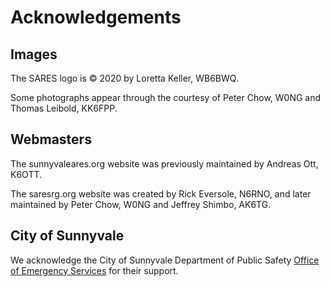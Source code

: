 # Acknowledgements

## Images

The SARES logo is &copy; 2020 by Loretta Keller, WB6BWQ.

Some photographs appear through the courtesy of Peter Chow, W0NG and Thomas Leibold, KK6FPP.

## Webmasters

The sunnyvaleares.org website was previously maintained by Andreas Ott, K6OTT.

The saresrg.org website was created by Rick Eversole, N6RNO, and later maintained by Peter Chow, W0NG and Jeffrey Shimbo, AK6TG.

## City of Sunnyvale

We acknowledge the City of Sunnyvale Department of Public Safety [Office of Emergency Services](https://www.sunnyvale.ca.gov/your-government/departments/public-safety/emergency-preparedness) for their support.
